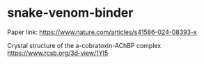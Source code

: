 # snake-venom-binder

Paper link:
https://www.nature.com/articles/s41586-024-08393-x

Crystal structure of the a-cobratoxin-AChBP complex
https://www.rcsb.org/3d-view/1YI5
